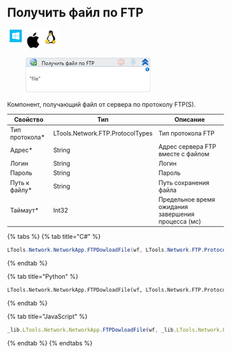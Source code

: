 # Получить файл по FTP

![](<../../../../.gitbook/assets/image (100) (1) (1) (1) (1) (1) (6).png>)

<figure><img src="../../../../.gitbook/assets/get_file_ftp.png" alt=""><figcaption></figcaption></figure>

Компонент, получающий файл от сервера по протоколу FTP(S).

| Свойство        | Тип                              | Описание                                           |
| --------------- | -------------------------------- | -------------------------------------------------- |
| Тип протокола\* | LTools.Network.FTP.ProtocolTypes | Тип протокола FTP                                  |
| Адрес\*         | String                           | Адрес сервера FTP вместе с файлом                  |
| Логин           | String                           | Логин                                              |
| Пароль          | String                           | Пароль                                             |
| Путь к файлу\*  | String                           | Путь сохранения файла                              |
| Таймаут\*       | Int32                            | Предельное время ожидания завершения процесса (мс) |

{% tabs %}
{% tab title="C#" %}
```csharp
LTools.Network.NetworkApp.FTPDowloadFile(wf, LTools.Network.FTP.ProtocolTypes.FTP, "server", "login", "pass", "Путь к файлу", 10000);
```
{% endtab %}

{% tab title="Python" %}
```python
LTools.Network.NetworkApp.FTPDowloadFile(wf, LTools.Network.FTP.ProtocolTypes.FTP, "server", "login", "pass", "Путь к файлу", 10000)
```
{% endtab %}

{% tab title="JavaScript" %}
```javascript
_lib.LTools.Network.NetworkApp.FTPDowloadFile(wf, _lib.LTools.Network.FTP.ProtocolTypes.FTP, "server", "login", "pass", "Путь к файлу", 10000);
```
{% endtab %}
{% endtabs %}
